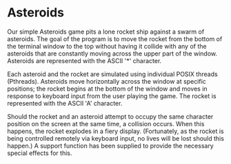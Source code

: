 # Asteroids

Our simple Asteroids game pits a lone rocket ship against a swarm of asteroids. The goal of the program is to move the rocket from the bottom of the terminal window to the top without having it collide with any of the asteroids that are constantly moving across the upper part of the window. Asteroids are represented with the ASCII '*' character.

Each asteroid and the rocket are simulated using individual POSIX threads (Pthreads). Asteroids move horizontally across the window at specific positions; the rocket begins at the bottom of the window and moves in response to keyboard input from the user playing the game. The rocket is represented with the ASCII 'A' character.

Should the rocket and an asteroid attempt to occupy the same character position on the screen at the same time, a collision occurs. When this happens, the rocket explodes in a fiery display. (Fortunately, as the rocket is being controlled remotely via keyboard input, no lives will be lost should this happen.) A support function has been supplied to provide the necessary special effects for this.

